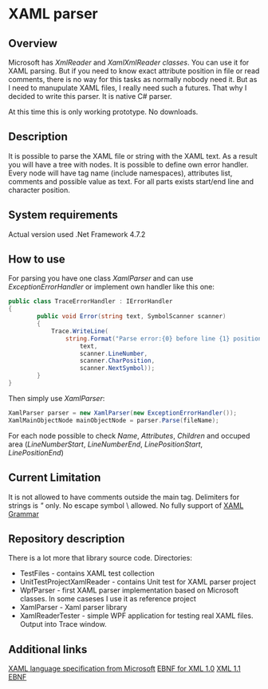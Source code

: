 # XAML parser
## Overview ##

Microsoft has *XmlReader* and *XamlXmlReader classes*. You can use it for XAML parsing.
But if you need to know exact attribute position in file or read comments, there is no way for this tasks as normally nobody need it.
But as I need to manupulate XAML files, I really need such a futures. That why I decided to write this parser.
It is native C# parser.

At this time this is only working prototype. No downloads.


## Description

It is possible to parse the XAML file or string with the XAML text. As a result you will have a tree with nodes.
It is possible to define own error handler.
Every node will have tag name (include namespaces), attributes list, comments and possible value as text.
For all parts exists start/end line and character position.

## System requirements

Actual version used .Net Framework 4.7.2


## How to use

For parsing you have one class *XamlParser* and can use *ExceptionErrorHandler* or implement own handler like this one:

```C#
public class TraceErrorHandler : IErrorHandler
{
        public void Error(string text, SymbolScanner scanner)
        {
            Trace.WriteLine(
                string.Format("Parse error:{0} before line {1} position {2} symbol '{3}'",
                    text,
                    scanner.LineNumber,
                    scanner.CharPosition,
                    scanner.NextSymbol));
        }
}
```

Then simply use *XamlParser*:
```C#
XamlParser parser = new XamlParser(new ExceptionErrorHandler());
XamlMainObjectNode mainObjectNode = parser.Parse(fileName);
```
For each node possible to check *Name*, *Attributes*, *Children* and occuped area (*LineNumberStart*, *LineNumberEnd*, *LinePositionStart*, *LinePositionEnd*)

## Current Limitation

It is not allowed to have comments outside the main tag.
Delimiters for strings is *"* only.
No escape symbol \ allowed.
No fully support of [XAML Grammar](XamlParser/Syntax.md)

## Repository description

There is a lot more that library source code.
Directories:
- TestFiles - contains XAML test collection
- UnitTestProjectXamlReader - contains Unit test for XAML parser project
- WpfParser - first XAML parser implementation based on Microsoft classes. In some caseses I use it as reference project
- XamlParser - Xaml parser library
- XamlReaderTester - simple WPF application for testing real XAML files. Output into Trace window.

## Additional links

[XAML language specification from Microsoft](https://download.microsoft.com/download/0/A/6/0A6F7755-9AF5-448B-907D-13985ACCF53E/%5BMS-XAML%5D.pdf)
[EBNF for XML 1.0](http://jelks.nu/XML/xmlebnf.html)
[XML 1.1 EBNF](https://www.liquid-technologies.com/XML/EBNF1.1.aspx)